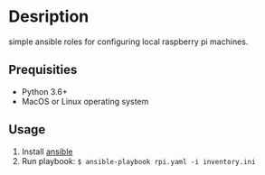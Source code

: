 # Desription 
simple ansible roles for configuring local raspberry pi machines.

## Prequisities 
* Python 3.6+
* MacOS or Linux operating system

## Usage
1. Install [ansible](https://docs.ansible.com/ansible/latest/installation_guide/intro_installation.html)
2. Run playbook:  `$ ansible-playbook rpi.yaml -i inventory.ini`